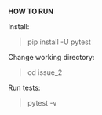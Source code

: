 **HOW TO RUN**

Install:
> pip install -U pytest    


Change working directory:
>cd issue_2

Run tests:
>pytest -v